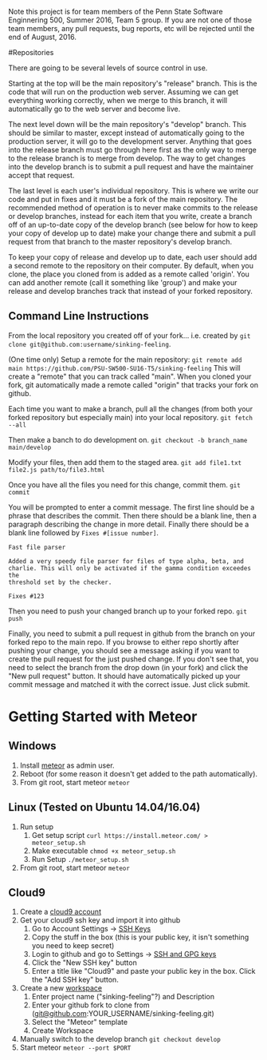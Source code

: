 
Note this project is for team members of the Penn State Software Enginnering 500, Summer 2016, Team 5 group. If you are not one of those team members, any pull requests, bug reports, etc will be rejected until the end of August, 2016. 

#Repositories

There are going to be several levels of source control in use. 

Starting at the top will be the main repository's "release" branch. This is the code that will run on the production web server. Assuming we can get everything working correctly, when we merge to this branch, it will automatically go to the web server and become live.

The next level down will be the main repository's "develop" branch. This should be similar to master, except instead of automatically going to the production server, it will go to the development server. Anything that goes into the release branch must go through here first as the only way to merge to the release branch is to merge from develop. The way to get changes into the develop branch is to submit a pull request and have the maintainer accept that request.

The last level is each user's individual repository. This is where we write our code and put in fixes and it must be a fork of the main repository. The recommended method of operation is to never make commits to the release or develop branches, instead for each item that you write, create a branch off of an up-to-date copy of the develop branch (see below for how to keep your copy of develop up to date) make your change there and submit a pull request from that branch to the master repository's develop branch.

To keep your copy of release and develop up to date, each user should add a second remote to the repository on their computer. By default, when you clone, the place you cloned from is added as a remote called 'origin'. You can add another remote (call it something like 'group') and make your release and develop branches track that instead of your forked repository.

## Command Line Instructions
From the local repository you created off of your fork... i.e. created by 
`git clone git@github.com:username/sinking-feeling`. 

(One time only) Setup a remote for the main repository: 
`git remote add main https://github.com/PSU-SW500-SU16-T5/sinking-feeling`
This will create a "remote" that you can track called "main". When you cloned
your fork, git automatically made a remote called "origin" that tracks your
fork on github.

Each time you want to make a branch, pull all the changes (from both your
forked repository but especially main) into your local repository.
`git fetch --all`

Then make a banch to do development on.
`git checkout -b branch_name main/develop`

Modify your files, then add them to the staged area.
`git add file1.txt file2.js path/to/file3.html`

Once you have all the files you need for this change, commit them.
`git commit`

You will be prompted to enter a commit message. The first line should be a
phrase that describes the commit. Then there should be a blank line, then a 
paragraph describing the change in more detail. Finally there should be a
blank line followed by `Fixes #[issue number]`. 

    Fast file parser

    Added a very speedy file parser for files of type alpha, beta, and
    charlie. This will only be activated if the gamma condition exceedes the
    threshold set by the checker.

    Fixes #123

Then you need to push your changed branch up to your forked repo.
`git push`

Finally, you need to submit a pull request in github from the branch on your
forked repo to the main repo. If you browse to either repo shortly after
pushing your change, you should see a message asking if you want to create
the pull request for the just pushed change. If you don't see that, you need
to select the branch from the drop down (in your fork) and click the "New pull 
request" button. It should have automatically picked up your commit message 
and matched it with the correct issue. Just click submit.


# Getting Started with Meteor

## Windows
1. Install [meteor](https://install.meteor.com/windows) as admin user.
2. Reboot (for some reason it doesn't get added to the path automatically).
3. From git root, start meteor `meteor`

## Linux (Tested on Ubuntu 14.04/16.04)
1. Run setup
    1. Get setup script `curl https://install.meteor.com/ > meteor_setup.sh`
    2. Make executable `chmod +x meteor_setup.sh`
    3. Run Setup `./meteor_setup.sh`
2. From git root, start meteor `meteor`

## Cloud9
1. Create a [cloud9 account](https://c9.io/signup)
2. Get your cloud9 ssh key and import it into github
    1. Go to Account Settings -> [SSH Keys](https://c9.io/account/ssh)
    2. Copy the stuff in the box (this is your public key, it isn't something you need to keep secret)
    3. Login to github and go to Settings -> [SSH and GPG keys](https://github.com/settings/keys)
    4. Click the "New SSH key" button
    5. Enter a title like "Cloud9" and paste your public key in the box. Click the "Add SSH key" button.
3. Create a new [workspace](https://c9.io/new)
    1. Enter project name ("sinking-feeling"?) and Description
    2. Enter your github fork to clone from (git@github.com:YOUR_USERNAME/sinking-feeling.git)
    3. Select the "Meteor" template
    4. Create Workspace
4. Manually switch to the develop branch `git checkout develop`
5. Start meteor `meteor --port $PORT`
